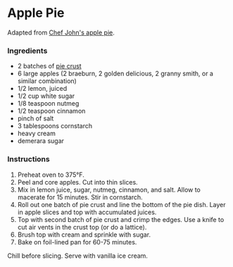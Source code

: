 # Apple Pie

Adapted from [Chef John's apple pie](http://foodwishes.blogspot.com/2009/11/classic-american-apple-pie-warning-this.html).

### Ingredients

- 2 batches of [pie crust](pie-crust.md)
- 6 large apples (2 braeburn, 2 golden delicious, 2 granny smith, or a similar combination)
- 1/2 lemon, juiced
- 1/2 cup white sugar
- 1/8 teaspoon nutmeg
- 1/2 teaspoon cinnamon
- pinch of salt
- 3 tablespoons cornstarch
- heavy cream
- demerara sugar

### Instructions

1. Preheat oven to 375&deg;F.
2. Peel and core apples. Cut into thin slices.
3. Mix in lemon juice, sugar, nutmeg, cinnamon, and salt. Allow to macerate for 15 minutes. Stir in cornstarch.
4. Roll out one batch of pie crust and line the bottom of the pie dish. Layer in apple slices and top with accumulated juices.
5. Top with second batch of pie crust and crimp the edges. Use a knife to cut air vents in the crust top (or do a lattice).
6. Brush top with cream and sprinkle with sugar.
7. Bake on foil-lined pan for 60-75 minutes.

Chill before slicing. Serve with vanilla ice cream.
